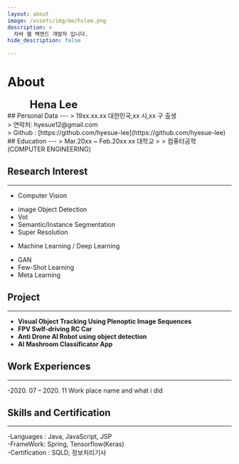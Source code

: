 ```yaml
---
layout: about
image: /assets/img/me/hslee.png
description: >
  자바 웹 백엔드 개발자 입니다. 
hide_description: false

---
```


# About

<!--author-->


<span style="font-size:170%;font-weight:bold;margin-left:50px">
Hena Lee
</span>


<br>
## Personal Data
---
> 19xx.xx.xx 대한민국,xx 시,xx 구 출생 <br/>
> 연락처: hyesue12@gmail.com <br/>
> Github : [https://github.com/hyesue-lee](https://github.com/hyesue-lee) <br/>
## Education
---
> Mar.20xx ~ Feb.20xx xx 대학교
>
> 컴퓨터공학 (COMPUTER ENGINEERING)

## Research Interest
---
* Computer Vision
+ image Object Detection
+ Vot
+ Semantic/Instance Segmentation
+ Super Resolution
* Machine Learning / Deep Learning
+ GAN
+ Few-Shot Learning
+ Meta Learning

## Project
---
* **Visual Object Tracking Using Plenoptic Image Sequences**
* **FPV Swlf-driving RC Car**
* **Anti Drone AI Robot using object detection**
* **AI Mashroom Classificator App**

## Work Experiences
---
-2020. 07 – 2020. 11
Work place name and what i did 

## Skills and Certification
---
-Languages : Java, JavaScript, JSP <br/>
-FrameWork: Spring,  Tensorflow(Keras) <br/>
-Certification : SQLD, 정보처리기사


